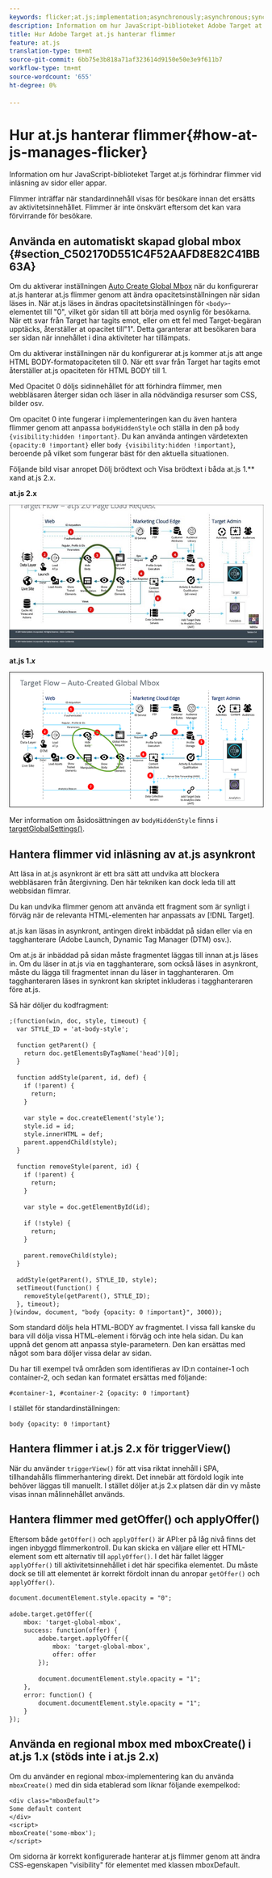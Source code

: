 ```yaml
---
keywords: flicker;at.js;implementation;asynchronously;asynchronous;synchronously;synchronous
description: Information om hur JavaScript-biblioteket Adobe Target at.js förhindrar flimmer vid inläsning av sidor eller appar.
title: Hur Adobe Target at.js hanterar flimmer
feature: at.js
translation-type: tm+mt
source-git-commit: 6bb75e3b818a71af323614d9150e50e3e9f611b7
workflow-type: tm+mt
source-wordcount: '655'
ht-degree: 0%

---
```



# Hur at.js hanterar flimmer{#how-at-js-manages-flicker}

Information om hur JavaScript-biblioteket Target at.js förhindrar flimmer vid inläsning av sidor eller appar.

Flimmer inträffar när standardinnehåll visas för besökare innan det ersätts av aktivitetsinnehållet. Flimmer är inte önskvärt eftersom det kan vara förvirrande för besökare.

## Använda en automatiskt skapad global mbox {#section_C502170D551C4F52AAFD8E82C41BB63A}

Om du aktiverar inställningen [Auto Create Global Mbox](/help/c-implementing-target/c-implementing-target-for-client-side-web/t-mbox-download/c-understanding-global-mbox/understanding-global-mbox.md#concept_76AC0EC995A048238F3220F53773DB13) när du konfigurerar at.js hanterar at.js flimmer genom att ändra opacitetsinställningen när sidan läses in. När at.js läses in ändras opacitetsinställningen för `<body>`-elementet till &quot;0&quot;, vilket gör sidan till att börja med osynlig för besökarna. När ett svar från Target har tagits emot, eller om ett fel med Target-begäran upptäcks, återställer at opacitet till&quot;1&quot;. Detta garanterar att besökaren bara ser sidan när innehållet i dina aktiviteter har tillämpats.

Om du aktiverar inställningen när du konfigurerar at.js kommer at.js att ange HTML BODY-formatopaciteten till 0. När ett svar från Target har tagits emot återställer at.js opaciteten för HTML BODY till 1.

Med Opacitet 0 döljs sidinnehållet för att förhindra flimmer, men webbläsaren återger sidan och läser in alla nödvändiga resurser som CSS, bilder osv.

Om opacitet 0 inte fungerar i implementeringen kan du även hantera flimmer genom att anpassa `bodyHiddenStyle` och ställa in den på `body {visibility:hidden !important}`. Du kan använda antingen värdetexten `{opacity:0 !important}` eller `body {visibility:hidden !important}`, beroende på vilket som fungerar bäst för den aktuella situationen.

Följande bild visar anropet Dölj brödtext och Visa brödtext i båda at.js 1.** xand at.js 2.x.

**at.js 2.x**

![Målflöde: at.js page load request](/help/c-implementing-target/c-implementing-target-for-client-side-web/assets/atjs-20-flow-page-load-request.png)

**at.js 1.*x***

![](assets/target-flow2.png)

Mer information om åsidosättningen av `bodyHiddenStyle` finns i [targetGlobalSettings()](/help/c-implementing-target/c-implementing-target-for-client-side-web/targetgobalsettings.md).

## Hantera flimmer vid inläsning av at.js asynkront

Att läsa in at.js asynkront är ett bra sätt att undvika att blockera webbläsaren från återgivning. Den här tekniken kan dock leda till att webbsidan flimrar.

Du kan undvika flimmer genom att använda ett fragment som är synligt i förväg när de relevanta HTML-elementen har anpassats av [!DNL Target].

at.js kan läsas in asynkront, antingen direkt inbäddat på sidan eller via en tagghanterare (Adobe Launch, Dynamic Tag Manager (DTM) osv.).

Om at.js är inbäddad på sidan måste fragmentet läggas till innan at.js läses in. Om du läser in at.js via en tagghanterare, som också läses in asynkront, måste du lägga till fragmentet innan du läser in tagghanteraren. Om tagghanteraren läses in synkront kan skriptet inkluderas i tagghanteraren före at.js.

Så här döljer du kodfragment:

```
;(function(win, doc, style, timeout) {
  var STYLE_ID = 'at-body-style';

  function getParent() {
    return doc.getElementsByTagName('head')[0];
  }

  function addStyle(parent, id, def) {
    if (!parent) {
      return;
    }

    var style = doc.createElement('style');
    style.id = id;
    style.innerHTML = def;
    parent.appendChild(style);
  }

  function removeStyle(parent, id) {
    if (!parent) {
      return;
    }

    var style = doc.getElementById(id);

    if (!style) {
      return;
    }

    parent.removeChild(style);
  }

  addStyle(getParent(), STYLE_ID, style);
  setTimeout(function() {
    removeStyle(getParent(), STYLE_ID);
  }, timeout);
}(window, document, "body {opacity: 0 !important}", 3000));
```

Som standard döljs hela HTML-BODY av fragmentet. I vissa fall kanske du bara vill dölja vissa HTML-element i förväg och inte hela sidan. Du kan uppnå det genom att anpassa style-parametern. Den kan ersättas med något som bara döljer vissa delar av sidan.

Du har till exempel två områden som identifieras av ID:n container-1 och container-2, och sedan kan formatet ersättas med följande:

```
#container-1, #container-2 {opacity: 0 !important}
```

I stället för standardinställningen:

```
body {opacity: 0 !important}
```

## Hantera flimmer i at.js 2.x för triggerView()

När du använder `triggerView()` för att visa riktat innehåll i SPA, tillhandahålls flimmerhantering direkt. Det innebär att fördold logik inte behöver läggas till manuellt. I stället döljer at.js 2.x platsen där din vy måste visas innan målinnehållet används.

## Hantera flimmer med getOffer() och applyOffer()

Eftersom både `getOffer()` och `applyOffer()` är API:er på låg nivå finns det ingen inbyggd flimmerkontroll. Du kan skicka en väljare eller ett HTML-element som ett alternativ till `applyOffer()`. I det här fallet lägger `applyOffer()` till aktivitetsinnehållet i det här specifika elementet. Du måste dock se till att elementet är korrekt fördolt innan du anropar `getOffer()` och `applyOffer()`.

```
document.documentElement.style.opacity = "0";
 
adobe.target.getOffer({
    mbox: 'target-global-mbox',
    success: function(offer) {
        adobe.target.applyOffer({
            mbox: 'target-global-mbox',
            offer: offer
        });
 
        document.documentElement.style.opacity = "1";
    },
    error: function() {
        document.documentElement.style.opacity = "1";        
    }
});
```

## Använda en regional mbox med mboxCreate() i at.js 1.x (stöds inte i at.js 2.x)

Om du använder en regional mbox-implementering kan du använda `mboxCreate()` med din sida etablerad som liknar följande exempelkod:

```
<div class="mboxDefault">
Some default content
</div>
<script>
mboxCreate('some-mbox');
</script>
```

Om sidorna är korrekt konfigurerade hanterar at.js flimmer genom att ändra CSS-egenskapen &quot;visibility&quot; för elementet med klassen mboxDefault.